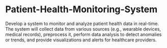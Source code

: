 # Patient-Health-Monitoring-System
Develop a system to monitor and analyze patient health data in real-time. The system will collect data from various sources (e.g., wearable devices, medical records), preprocess it, perform data analysis to detect anomalies or trends, and provide visualizations and alerts for healthcare providers.

